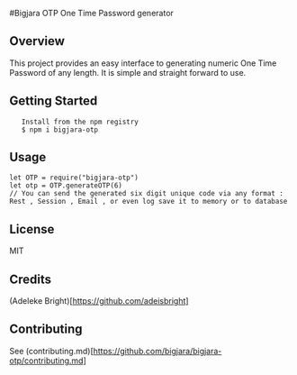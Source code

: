 #Bigjara OTP
One Time Password  generator 
## Overview 
This project provides an easy interface to generating numeric One Time Password of any length. It is simple and straight forward to use.
## Getting Started 
``` 
   Install from the npm registry 
   $ npm i bigjara-otp 
``` 
## Usage 
```
let OTP = require("bigjara-otp") 
let otp = OTP.generateOTP(6) 
// You can send the generated six digit unique code via any format : Rest , Session , Email , or even log save it to memory or to database 
```
## License 
MIT 
## Credits
(Adeleke Bright)[https://github.com/adeisbright] 
## Contributing 
See (contributing.md)[https://github.com/bigjara/bigjara-otp/contributing.md] 


